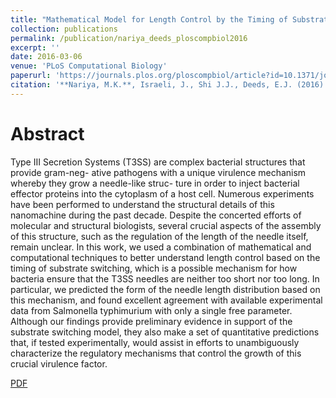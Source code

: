 ```yaml
---
title: "Mathematical Model for Length Control by the Timing of Substrate Switching in the Type III Secretion System"
collection: publications
permalink: /publication/nariya_deeds_ploscompbiol2016
excerpt: ''
date: 2016-03-06
venue: 'PLoS Computational Biology'
paperurl: 'https://journals.plos.org/ploscompbiol/article?id=10.1371/journal.pcbi.1004851'
citation: '**Nariya, M.K.**, Israeli, J., Shi J.J., Deeds, E.J. (2016). Mathematical Model for Length Control by the Timing of Substrate Switching in the Type III Secretion System. *PLoS Computational Biology*'
---
```


# Abstract
Type III Secretion Systems (T3SS) are complex bacterial structures that provide gram-neg-
ative pathogens with a unique virulence mechanism whereby they grow a needle-like struc-
ture in order to inject bacterial effector proteins into the cytoplasm of a host cell. Numerous experiments have been performed to understand the structural details of this nanomachine during the past decade. Despite the concerted efforts of molecular and structural biologists, several crucial aspects of the assembly of this structure, such as the regulation of the length of the needle itself, remain unclear. In this work, we used a combination of mathematical and computational techniques to better understand length control based on the timing of substrate switching, which is a possible mechanism for how bacteria ensure that the T3SS needles are neither too short nor too long. In particular, we predicted the form of the needle length distribution based on this mechanism, and found excellent agreement with available experimental data from Salmonella typhimurium with only a single free parameter. Although our findings provide preliminary evidence in support of the substrate switching model, they also make a set of quantitative predictions that, if tested experimentally, would assist in efforts to unambiguously characterize the regulatory mechanisms that control the growth of this crucial virulence factor.

[PDF](http://mauliknariya.github.io/files/Nariya_Deeds_PLoSCompBiol2016.pdf)


